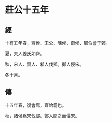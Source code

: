 # 莊公十五年
## 經

十有五年春，齊侯、宋公、陳侯、衛侯、鄭伯會于鄄。

夏，夫人姜氏如齊。

秋，宋人、齊人、邾人伐郳。鄭人侵宋。

冬十月。

## 傳

十五年春，復會焉，齊始霸也。

秋，諸侯爲宋伐郳。鄭人間之而侵宋。

